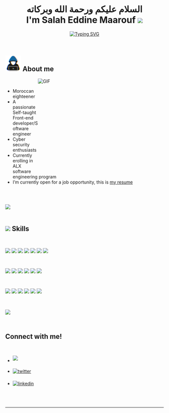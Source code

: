 <h1 align="center"><b> السلام عليكم ورحمة الله وبركاته <br> I'm Salah Eddine Maarouf </b><img src="https://media.giphy.com/media/hvRJCLFzcasrR4ia7z/giphy.gif" width="35"></h1>

<p align="center">
<a href="https://git.io/typing-svg"><img src="https://readme-typing-svg.herokuapp.com?font=Fira+Code&size=25&duration=2000&pause=2000&color=F77512&background=FFFFFF00&width=435&lines=student;self+taught+;cyber-security+enthusiasts;software+engineer+;Front-end+web+developer" alt="Typing SVG" /></a>
</p>

<br>



	
## <picture><img src = "https://github.com/0xAbdulKhalid/0xAbdulKhalid/raw/main/assets/mdImages/about_me.gif" width = 50px></picture> **About me**


  <img align="right" top="500" height="300" width="400" alt="GIF" src="https://media.giphy.com/media/SWoSkN6DxTszqIKEqv/giphy.gif">

<br>

- Moroccan eighteener
- A passionate Self-taught Front-end developer/Software engineer
- Cyber security enthusiasts 
- Currently erolling in ALX software engineering program 
- I’m currently open for a job opportunity, this is [my resume](https://cvws.icloud-content.com/B/AQOTm-qfAPDx67L5a2MAhf3THtWPAUrYhuRGab57Q6A_jcyycNxDCm_Y/RESUME.pdf?o=ArGpSlQ33tAoTCPYq5tq1vuW2a8-96SJ9A3vbCVIDSnJ&v=1&x=3&a=CAogs4905-tUpWCMXkxNp82WyPpQYO-8HTBskXNHtjQd06oSbxCPxtCM5DAYj6OsjuQwIgEAUgTTHtWPWgRDCm_YaidLm4JOgR46pnyTeKlfUaMTyhzc01Bpdb6vSVWuTtIM_60sRP1IZENyJ_M0Y99H2vl5G5pHMbP5k0dl8Vc3S8CQphxrvbXZyB3Zdb7K_FZa8w&e=1676141072&fl=&r=6e63efc7-623a-4630-84eb-36b33f713880-1&k=8ekxnT1f2arVDnEg62RXOg&ckc=com.apple.clouddocs&ckz=com.apple.CloudDocs&p=66&s=kd6MSj6gGfuFBuPXkehmUO-_40E&cd=i)

<br><br>

<img src="https://user-images.githubusercontent.com/73097560/115834477-dbab4500-a447-11eb-908a-139a6edaec5c.gif"><br><br>

## <img src="https://media2.giphy.com/media/QssGEmpkyEOhBCb7e1/giphy.gif?cid=ecf05e47a0n3gi1bfqntqmob8g9aid1oyj2wr3ds3mg700bl&rid=giphy.gif" width ="25"><b> Skills</b>
<br>

![](https://img.shields.io/badge/Shell_Script-121011?style=for-the-badge&logo=gnu-bash&logoColor=white)
![](https://img.shields.io/badge/HTML5-E34F26?style=for-the-badge&logo=html5&logoColor=white)
![](https://img.shields.io/badge/CSS3-1572B6?style=for-the-badge&logo=css3&logoColor=white)
![](https://img.shields.io/badge/JavaScript-F7DF1E?style=for-the-badge&logo=javascript&logoColor=black)
![](https://img.shields.io/badge/C-00599C?style=for-the-badge&logo=c&logoColor=white)
![](https://img.shields.io/badge/Python-3776AB?style=for-the-badge&logo=python&logoColor=white)
![](https://img.shields.io/badge/Arduino_IDE-00979D?style=for-the-badge&logo=arduino&logoColor=white)

<br>

![](https://img.shields.io/badge/Figma-F24E1E?style=for-the-badge&logo=figma&logoColor=white)
![](https://img.shields.io/badge/Visual_Studio_Code-0078D4?style=for-the-badge&logo=visual%20studio%20code&logoColor=white)
![](https://img.shields.io/badge/PyCharm-000000.svg?&style=for-the-badge&logo=PyCharm&logoColor=white)
![](https://img.shields.io/badge/VIM-%2311AB00.svg?&style=for-the-badge&logo=vim&logoColor=white)
![](https://img.shields.io/badge/GIT-E44C30?style=for-the-badge&logo=git&logoColor=white)
![](https://camo.githubusercontent.com/5c3e8622558f38f927332786b383da54a2e259bb18ad2d5f0f316bea6d3ecfe6/68747470733a2f2f696d672e736869656c64732e696f2f62616467652f5465726d696e616c2d2532333035343032303f7374796c653d666f722d7468652d6261646765266c6f676f3d676e752d62617368266c6f676f436f6c6f723d7768697465)

<br>

![](https://img.shields.io/badge/Android-3DDC84?style=for-the-badge&logo=android&logoColor=white)
![](https://img.shields.io/badge/iOS-000000?style=for-the-badge&logo=ios&logoColor=white)
![](https://img.shields.io/badge/Kali_Linux-557C94?style=for-the-badge&logo=kali-linux&logoColor=white)
![](https://img.shields.io/badge/Ubuntu-E95420?style=for-the-badge&logo=ubuntu&logoColor=white)
![](https://img.shields.io/badge/Windows-0078D6?style=for-the-badge&logo=windows&logoColor=white)
![](https://img.shields.io/badge/mac%20os-000000?style=for-the-badge&logo=apple&logoColor=white)


<br>
<br>

<img src="https://user-images.githubusercontent.com/73097560/115834477-dbab4500-a447-11eb-908a-139a6edaec5c.gif">

## <br><b>Connect with me!</b>
<br>
<div align='left'>

<ul>
	
<li>
<a href="mailto:maarouf.salahedd@gmail.com" target="_blank">
<img src="https://img.shields.io/badge/gmail:  maarouf.salahedd-%23EA4335.svg?style=for-the-badge&logo=gmail&logoColor=white" t=mail style="margin-bottom: 5px;" />
</a>
</li>

<br>

<li>
<a href="https://twitter.com/_smaarouf" target="_blank">
<img src="https://img.shields.io/badge/twitter:  _smaarouf-%2300acee.svg?color=1DA1F2&style=for-the-badge&logo=twitter&logoColor=white" alt=twitter style="margin-bottom: 5px;"/>
</a>
</li>

<br>
	<li>
<a href="https://linkedin.com/in/salah-eddine-maarouf-b3a397228/" target="_blank">
<img src="https://img.shields.io/badge/linkedin:  Salah Eddine Maarouf-%2300acee.svg?color=405DE6&style=for-the-badge&logo=linkedin&logoColor=white" alt=linkedin style="margin-bottom: 5px;"/>
</a>
</li>
	
</ul>
</div>


<br>
<br>

-----

